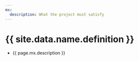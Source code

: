 ```yaml
---
mx:
  description: What the project must satisfy
---
```




# {{ site.data.name.definition }}
- {{ page.mx.description }}


